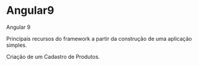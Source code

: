 # Angular9
Angular 9

Principais recursos do framework a partir da construção de uma aplicação simples.

Criação de um Cadastro de Produtos.

